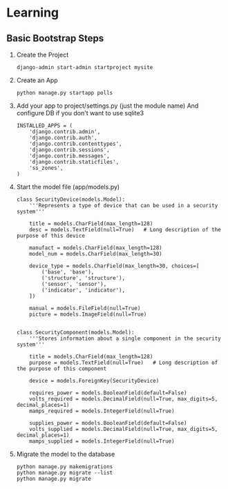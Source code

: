 Learning
========


Basic Bootstrap Steps
---------------------

 1. Create the Project
 
        django-admin start-admin startproject mysite
    
 2. Create an App
 
        python manage.py startapp polls
    
 3. Add your app to project/settings.py (just the module name)
    And configure DB if you don't want to use sqlite3
 
        INSTALLED_APPS = (
            'django.contrib.admin',
            'django.contrib.auth',
            'django.contrib.contenttypes',
            'django.contrib.sessions',
            'django.contrib.messages',
            'django.contrib.staticfiles',
            'ss_zones',
        ) 
    
 3. Start the model file (app/models.py)
   
        class SecurityDevice(models.Model):
            '''Represents a type of device that can be used in a security system'''
        
            title = models.CharField(max_length=128)
            desc = models.TextField(null=True)   # Long description of the purpose of this device
        
            manufact = models.CharField(max_length=128)
            model_num = models.CharField(max_length=30)
        
            device_type = models.CharField(max_length=30, choices=[
                ('base', 'base'),
                ('structure', 'structure'),
                ('sensor', 'sensor'),
                ('indicator', 'indicator'),
            ])
        
            manual = models.FileField(null=True)
            picture = models.ImageField(null=True)
    
    
        class SecurityComponent(models.Model):
            '''Stores information about a single component in the security system'''
        
            title = models.CharField(max_length=128)
            purpose = models.TextField(null=True)   # Long description of the purpose of this component
        
            device = models.ForeignKey(SecurityDevice)
        
            requires_power = models.BooleanField(default=False)
            volts_required = models.DecimalField(null=True, max_digits=5, decimal_places=1)
            mamps_required = models.IntegerField(null=True)
        
            supplies_power = models.BooleanField(default=False)
            volts_supplied = models.DecimalField(null=True, max_digits=5, decimal_places=1)
            mamps_supplied = models.IntegerField(null=True)
            
 4. Migrate the model to the database
 
        python manage.py makemigrations
        python manage.py migrate --list
        python manage.py migrate
      